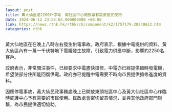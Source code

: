 ```yaml
---
layout: post
title: 黃大仙區逾2200戶停電　兩社區中心開放讓有需要居民使用
date: 2024-06-12 23:56:03.000000000 +08:00
link: https://news.rthk.hk/rthk/ch/component/k2/1757179-20240612.htm
categories: rthk
---
```


黃大仙地區在在晚上八時左右發生供電事故。政府表示，根據中電提供的資料，黃大仙區內有一萬一千伏特地下電纜發生故障，引致電力供應中斷，影響約2250名客戶。

政府表示，非常關注事件，已經要求中電盡快搶修，中電亦已經提供臨時發電機，希望使部分住所能回復供電。政府亦已提醒中電需要不時向市民提供搶修進度的資料。

因應停電事故，黃大仙民政事務處晚上已開放東頭社區中心及黃大仙社區中心作臨時庇護中心予有需要的市民使用。民政處會密切留意情況，並與其他政府部門聯繫，為市民提供適切協助。
